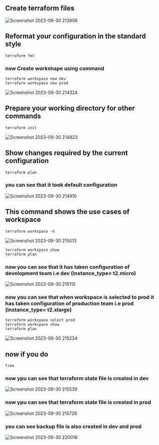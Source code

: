 ## Create terraform files

![Screenshot 2023-09-30 213906](https://github.com/pradip2994/Terraform_Project/assets/124191442/3cc86a61-6641-40e3-ac4b-9b0115daec1e)

## Reformat your configuration in the standard style
```
terraform fmt
```
### now Create workshape using command 
```
terraform workspace new dev
terraform workspace new prod
```
![Screenshot 2023-09-30 214324](https://github.com/pradip2994/Terraform_Project/assets/124191442/9ad16a46-6cf2-4fe3-a88f-b70d811d3a51)

## Prepare your working directory for other commands
```
terraform init
```

![Screenshot 2023-09-30 214823](https://github.com/pradip2994/Terraform_Project/assets/124191442/21b1ba28-b0f2-4bf5-9eab-81879a161a41)

## Show changes required by the current configuration
```
terraform plan
```
### you can see that it took default configuration

![Screenshot 2023-09-30 214910](https://github.com/pradip2994/Terraform_Project/assets/124191442/dcc65cd3-5c39-45a9-984c-97a89864fe41)

## This command shows the use cases of workspace
```
terraform workspace -h
```

![Screenshot 2023-09-30 215013](https://github.com/pradip2994/Terraform_Project/assets/124191442/ce674ac4-05df-4b26-be61-52d69fbe7082)

```
terraform workspace show
terraform plan
```
### now you can see that it has taken configuration of development team i.e dev (instance_type= t2.micro)

![Screenshot 2023-09-30 215112](https://github.com/pradip2994/Terraform_Project/assets/124191442/deb424ae-9af6-4e7a-b793-0ee2d3663317)

### now you can see that when workspace is selected to prod it has taken configuration of production team i.e prod (instance_type= t2.xlarge)
```
terraform workspace select prod
terraform workspace show
terraform plan
```
 
![Screenshot 2023-09-30 215234](https://github.com/pradip2994/Terraform_Project/assets/124191442/e93f546d-dfaf-4911-a409-3d2b25dadcca)

## now if you do 
```
tree
```
### now ypu can see that terraform state file is created in dev 

![Screenshot 2023-09-30 215539](https://github.com/pradip2994/Terraform_Project/assets/124191442/a2eebc4e-6af4-4c98-ac89-03e17f7b2676)

### now ypu can see that terraform state file is created in prod

![Screenshot 2023-09-30 215728](https://github.com/pradip2994/Terraform_Project/assets/124191442/35093469-1a42-40d6-94ba-2ab46720b3ce)

### you can see backup file is also created in dev and prod

![Screenshot 2023-09-30 220016](https://github.com/pradip2994/Terraform_Project/assets/124191442/55f74e4f-16fc-42f1-8f2c-7bc50b9b826f)
